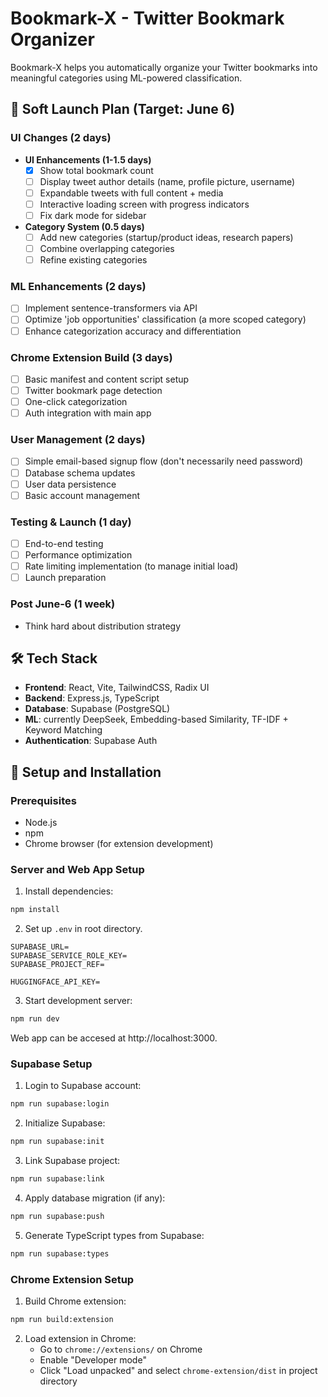 # Bookmark-X - Twitter Bookmark Organizer

Bookmark-X helps you automatically organize your Twitter bookmarks into meaningful categories using ML-powered classification.

## 🚀 Soft Launch Plan (Target: June 6)

### UI Changes (2 days)
- **UI Enhancements (1-1.5 days)**
  - [x] Show total bookmark count
  - [ ] Display tweet author details (name, profile picture, username)
  - [ ] Expandable tweets with full content + media
  - [ ] Interactive loading screen with progress indicators
  - [ ] Fix dark mode for sidebar
  
- **Category System (0.5 days)**
  - [ ] Add new categories (startup/product ideas, research papers)
  - [ ] Combine overlapping categories
  - [ ] Refine existing categories

### ML Enhancements (2 days)
- [ ] Implement sentence-transformers via API
- [ ] Optimize 'job opportunities' classification (a more scoped category)
- [ ] Enhance categorization accuracy and differentiation

### Chrome Extension Build (3 days)
- [ ] Basic manifest and content script setup
- [ ] Twitter bookmark page detection
- [ ] One-click categorization
- [ ] Auth integration with main app

### User Management (2 days)
- [ ] Simple email-based signup flow (don't necessarily need password)
- [ ] Database schema updates
- [ ] User data persistence
- [ ] Basic account management

### Testing & Launch (1 day)
- [ ] End-to-end testing
- [ ] Performance optimization
- [ ] Rate limiting implementation (to manage initial load)
- [ ] Launch preparation

### Post June-6 (1 week)
- Think hard about distribution strategy

## 🛠️ Tech Stack

- **Frontend**: React, Vite, TailwindCSS, Radix UI
- **Backend**: Express.js, TypeScript
- **Database**: Supabase (PostgreSQL)
- **ML**: currently DeepSeek, Embedding-based Similarity, TF-IDF + Keyword Matching
- **Authentication**: Supabase Auth

## 🔧 Setup and Installation

### Prerequisites

- Node.js
- npm
- Chrome browser (for extension development)

### Server and Web App Setup
1. Install dependencies:
```bash
npm install
```

2. Set up `.env` in root directory.
```
SUPABASE_URL=
SUPABASE_SERVICE_ROLE_KEY=
SUPABASE_PROJECT_REF=

HUGGINGFACE_API_KEY=
```

3. Start development server:
```bash
npm run dev
```
Web app can be accesed at http://localhost:3000.

### Supabase Setup

1. Login to Supabase account:
```bash
npm run supabase:login
```

2. Initialize Supabase:
```bash
npm run supabase:init
```

3. Link Supabase project:
```bash
npm run supabase:link
```

4. Apply database migration (if any):
```bash
npm run supabase:push
```

5. Generate TypeScript types from Supabase:
```bash
npm run supabase:types
```

### Chrome Extension Setup

1. Build Chrome extension:
```bash
npm run build:extension
```

2. Load extension in Chrome:
   - Go to `chrome://extensions/` on Chrome
   - Enable "Developer mode"
   - Click "Load unpacked" and select `chrome-extension/dist` in project directory
